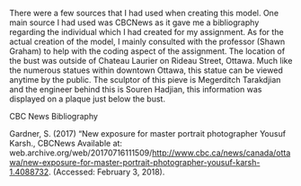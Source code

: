 There were a few sources that I had used when creating this model. One main source I had used was CBCNews as it gave me a bibliography regarding the individual which I had created for my assignment. As for the actual creation of the model, I mainly consulted with the professor (Shawn Graham) to help with the coding aspect of the assignment. The location of the bust was outside of Chateau Laurier on Rideau Street, Ottawa. Much like the numerous statues within downtown Ottawa, this statue can be viewed anytime by the public. The sculptor of this pieve is Megerditch Tarakdjian and the engineer behind this is Souren Hadjian, this information was displayed on a plaque just below the bust. 











CBC News Bibliography 







Gardner, S. (2017) “New exposure for master portrait photographer Yousuf Karsh., CBCNews Available at: web.archive.org/web/20170716111509/http://www.cbc.ca/news/canada/ottawa/new-exposure-for-master-portrait-photographer-yousuf-karsh-1.4088732. (Accessed: February 3, 2018).
